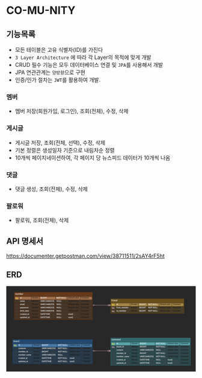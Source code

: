 # CO-MU-NITY
## 기능목록
- 모든 테이블은 고유 식별자(ID)를 가진다
- `3 Layer Architecture` 에 따라 각 Layer의 목적에 맞게 개발
- CRUD 필수 기능은 모두 데이터베이스 연결 및 `JPA`를 사용해서 개발
- JPA 연관관계는 `양방향`으로 구현
- 인증/인가 절차는 `JWT`를 활용하여 개발.


### 멤버
- 멤버 저장(회원가입, 로그인), 조회(전체), 수정, 삭제

### 게시글

- 게시글 저장, 조회(전체, 선택), 수정, 삭제
- 기본 정렬은 생성일자 기준으로 내림차순 정렬
- 10개씩 페이지네이션하여, 각 페이지 당 뉴스피드 데이터가 10개씩 나옴

### 댓글
- 댓글 생성, 조회(전체), 수정, 삭제

### 팔로워
- 팔로워, 조회(전체), 삭제

## API 명세서
https://documenter.getpostman.com/view/38711511/2sAY4rF5ht


## ERD
![erd](img/erd.png)